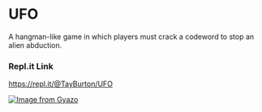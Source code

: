 # UFO
A hangman-like game in which players must crack a codeword to stop an alien abduction.

<h3> Repl.it Link  </h3>

https://repl.it/@TayBurton/UFO

[![Image from Gyazo](https://i.gyazo.com/7a8c3f852bf48d931a8107a784569cac.gif)](https://gyazo.com/7a8c3f852bf48d931a8107a784569cac)

